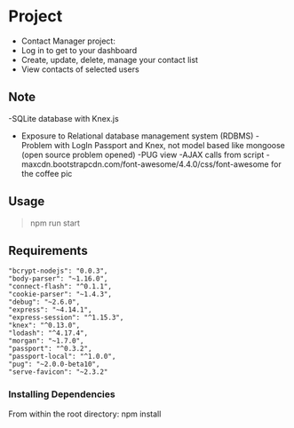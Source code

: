 # Project

  - Contact Manager project:
  - Log in to get to your dashboard
  - Create, update, delete, manage your contact list
  - View contacts of selected users


## Note
-SQLite database with Knex.js
- Exposure to Relational database management system (RDBMS)
-Problem with LogIn Passport and Knex, not model based like mongoose (open source problem opened)
-PUG view
-AJAX calls from script
-maxcdn.bootstrapcdn.com/font-awesome/4.4.0/css/font-awesome for the coffee pic

## Usage

> npm run start

## Requirements

    "bcrypt-nodejs": "0.0.3",
    "body-parser": "~1.16.0",
    "connect-flash": "^0.1.1",
    "cookie-parser": "~1.4.3",
    "debug": "~2.6.0",
    "express": "~4.14.1",
    "express-session": "^1.15.3",
    "knex": "^0.13.0",
    "lodash": "^4.17.4",
    "morgan": "~1.7.0",
    "passport": "^0.3.2",
    "passport-local": "^1.0.0",
    "pug": "~2.0.0-beta10",
    "serve-favicon": "~2.3.2"

### Installing Dependencies

From within the root directory:
npm install



